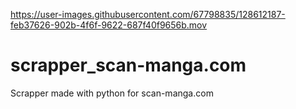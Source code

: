 

https://user-images.githubusercontent.com/67798835/128612187-feb37626-902b-4f6f-9622-687f40f9656b.mov

# scrapper_scan-manga.com
Scrapper made with python for scan-manga.com
